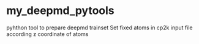 # my_deepmd_pytools
pyhthon tool to prepare deepmd trainset
Set fixed atoms in cp2k input file according z coordinate of atoms
